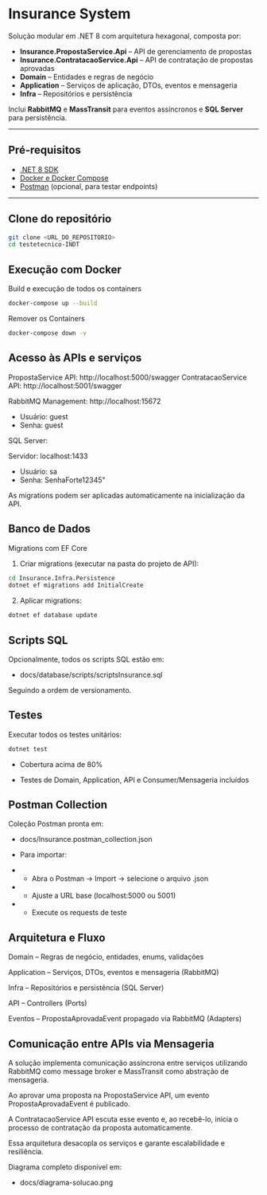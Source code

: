 # Insurance System

Solução modular em .NET 8 com arquitetura hexagonal, composta por:

- **Insurance.PropostaService.Api** – API de gerenciamento de propostas  
- **Insurance.ContratacaoService.Api** – API de contratação de propostas aprovadas  
- **Domain** – Entidades e regras de negócio  
- **Application** – Serviços de aplicação, DTOs, eventos e mensageria  
- **Infra** – Repositórios e persistência  

Inclui **RabbitMQ** e **MassTransit** para eventos assíncronos e **SQL Server** para persistência.

---

## Pré-requisitos

- [.NET 8 SDK](https://dotnet.microsoft.com/en-us/download/dotnet/8.0)  
- [Docker e Docker Compose](https://www.docker.com/)  
- [Postman](https://www.postman.com/) (opcional, para testar endpoints)  

---

## Clone do repositório

```bash
git clone <URL_DO_REPOSITORIO>
cd testetecnico-INDT
```

## Execução com Docker
Build e execução de todos os containers

```bash
docker-compose up --build
```

Remover os Containers

```bash
docker-compose down -v
```


## Acesso às APIs e serviços

PropostaService API: http://localhost:5000/swagger
ContratacaoService API: http://localhost:5001/swagger

RabbitMQ Management: http://localhost:15672
- Usuário: guest
- Senha: guest

SQL Server:

Servidor: localhost:1433
- Usuário: sa
- Senha: SenhaForte12345"

As migrations podem ser aplicadas automaticamente na inicialização da API.


## Banco de Dados
Migrations com EF Core

1. Criar migrations (executar na pasta do projeto de API):

```bash
cd Insurance.Infra.Persistence
dotnet ef migrations add InitialCreate
```

2. Aplicar migrations:

```bash
dotnet ef database update
```

## Scripts SQL

Opcionalmente, todos os scripts SQL estão em:

- docs/database/scripts/scriptsInsurance.sql

Seguindo a ordem de versionamento.


## Testes

Executar todos os testes unitários:

```bash
dotnet test
```

- Cobertura acima de 80%

- Testes de Domain, Application, API e Consumer/Mensageria incluídos


## Postman Collection

Coleção Postman pronta em:

- docs/Insurance.postman_collection.json

- Para importar:

- - Abra o Postman → Import → selecione o arquivo .json

- - Ajuste a URL base (localhost:5000 ou 5001)

- - Execute os requests de teste


## Arquitetura e Fluxo

Domain – Regras de negócio, entidades, enums, validações

Application – Serviços, DTOs, eventos e mensageria (RabbitMQ)

Infra – Repositórios e persistência (SQL Server)

API – Controllers (Ports)

Eventos – PropostaAprovadaEvent propagado via RabbitMQ (Adapters)


## Comunicação entre APIs via Mensageria

A solução implementa comunicação assíncrona entre serviços utilizando RabbitMQ como message broker e MassTransit como abstração de mensageria.

Ao aprovar uma proposta na PropostaService API, um evento PropostaAprovadaEvent é publicado.

A ContratacaoService API escuta esse evento e, ao recebê-lo, inicia o processo de contratação da proposta automaticamente.

Essa arquitetura desacopla os serviços e garante escalabilidade e resiliência.



Diagrama completo disponível em:

- docs/diagrama-solucao.png

